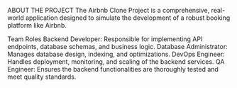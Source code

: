 ABOUT THE PROJECT
The Airbnb Clone Project is a comprehensive, real-world application designed to simulate the development of a robust booking platform like Airbnb.

Team Roles
Backend Developer: Responsible for implementing API endpoints, database schemas, and business logic.
Database Administrator: Manages database design, indexing, and optimizations.
DevOps Engineer: Handles deployment, monitoring, and scaling of the backend services.
QA Engineer: Ensures the backend functionalities are thoroughly tested and meet quality standards.


